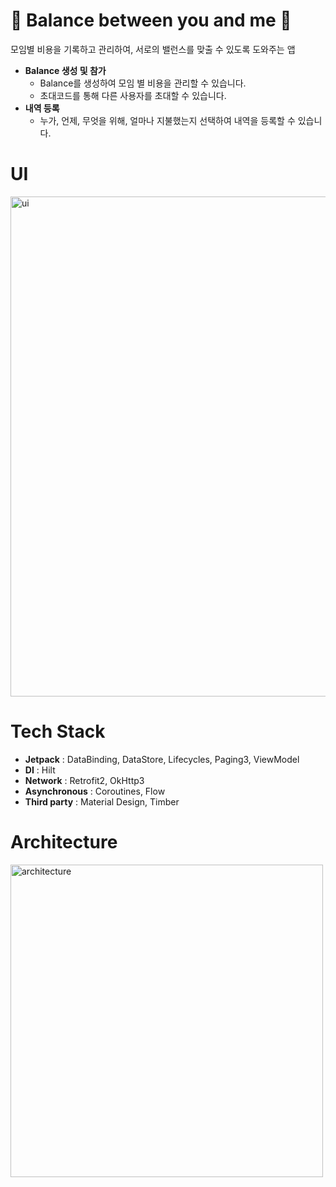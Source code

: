 # 💜 Balance between you and me 💛

모임별 비용을 기록하고 관리하여, 서로의 밸런스를 맞출 수 있도록 도와주는 앱

- **Balance 생성 및 참가**
    - Balance를 생성하여 모임 별 비용을 관리할 수 있습니다.
    - 초대코드를 통해 다른 사용자를 초대할 수 있습니다.
- **내역 등록**
    - 누가, 언제, 무엇을 위해, 얼마나 지불했는지 선택하여 내역을 등록할 수 있습니다.
    
# UI
<img width="800" alt="ui" src="https://user-images.githubusercontent.com/78132126/196633204-d6300e69-a949-4192-9b3e-0ebb6dd81d1c.png" />

# Tech Stack
- **Jetpack** : DataBinding, DataStore, Lifecycles, Paging3, ViewModel
- **DI** : Hilt
- **Network** : Retrofit2, OkHttp3
- **Asynchronous** : Coroutines, Flow
- **Third party** : Material Design, Timber

# Architecture
<img width="500" alt="architecture" src="https://user-images.githubusercontent.com/78132126/196632618-3eae83bd-f1cd-4850-9bb6-bd21c97a21c8.png" />
